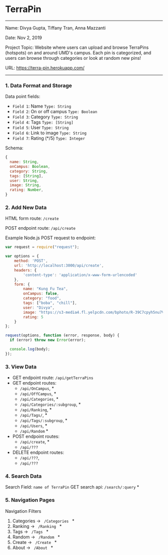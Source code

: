 
# TerraPin

---

Name: Divya Gupta, Tiffany Tran, Anna Mazzanti

Date: Nov 2, 2019

Project Topic: Website where users can upload and browse TerraPins (hotspots) on and around UMD's campus. Each pin is categorized, and users can browse through categories or look at random new pins!

URL: https://terra-pin.herokuapp.com/

---


### 1. Data Format and Storage

Data point fields:
- `Field 1`: Name                `Type: String`
- `Field 2`: On or off campus    `Type: Boolean`
- `Field 3`: Category            `Type: String`
- `Field 4`: Tags                `Type: [String]`
- `Field 5`: User                `Type: String`
- `Field 6`: Link to image       `Type: String`
- `Field 7`: Rating (*/5)        `Type: Integer`

Schema: 
```javascript
{
  name: String,
  onCampus: Boolean,
  category: String,
  tags: [String],
  user: String,
  image: String,
  rating: Number,
}
```

### 2. Add New Data

HTML form route: `/create`

POST endpoint route: `/api/create`

Example Node.js POST request to endpoint: 
```javascript
var request = require("request");

var options = { 
    method: 'POST',
    url: 'http://localhost:3000/api/create',
    headers: { 
        'content-type': 'application/x-www-form-urlencoded' 
    },
    form: { 
        name: "Kung Fu Tea",
        onCampus: false,
        category: "food",
        tags: ["boba", "chill"],
        user: "Divya",
        image: "https://s3-media4.fl.yelpcdn.com/bphoto/R-39C7cpyh5nu7VK-pDdiQ/o.jpg",
        rating: 5
    } 
};

request(options, function (error, response, body) {
  if (error) throw new Error(error);

  console.log(body);
});
```

### 3. View Data

* GET endpoint route: `/api/getTerraPins`
* GET endpoint routes: 
   - `/api/OnCampus`, *
   - `/api/OffCampus`, *
   - `/api/Categories`, *
   - `/api/Categories/:subgroup`, *
   - `/api/Ranking`, *
   - `/api/Tags/`, *
   - `/api/Tags/:subgroup`, *
   - `/api/Users`, *
   - `/api/Random` *
* POST endpoint routes:
   - `/api/create`, *
   - `/api/???`
* DELETE endpoint routes:
   - `/api/???`,
   - `/api/???`

### 4. Search Data

Search Field: `name of TerraPin`
GET search api: `/search/:query` *

### 5. Navigation Pages

Navigation Filters
1. Categories -> `  /Categories  ` *
2. Ranking -> `  /Ranking  ` *
3. Tags -> `  /Tags  ` *
4. Random -> `  /Random  ` *
5. Create -> `  /Create  ` *
6. About -> `  /About  ` *